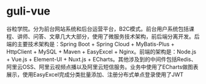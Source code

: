 # guli-vue
谷粒学院。分为前台网站系统和后台运营平台，B2C模式。前台用户系统包括课程、讲师、问答、文章几大大部分，使用了微服务技术架构，前后端分离开发。后端的主要技术架构是：Spring Boot + Spring Cloud + MyBatis-Plus + HttpClient + MySQL + Maven + EasyExcel + Nginx。前端的架构是：Node.js + Vue.js + Element-UI + Nuxt.js + ECharts。其他涉及到的中间件包括Redis、阿里云OSS、阿里云视频点播以及阿里云短信服务。业务中使用了ECharts做图表展示，使用EasyExcel完成分类批量添加、注册分布式单点登录使用了JWT
